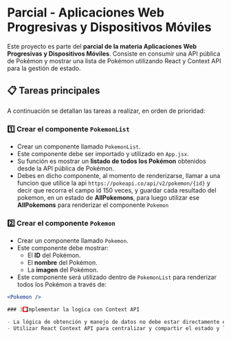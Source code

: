 # Parcial - Aplicaciones Web Progresivas y Dispositivos Móviles

Este proyecto es parte del **parcial de la materia Aplicaciones Web Progresivas y Dispositivos Móviles**. Consiste en consumir una API pública de Pokémon y mostrar una lista de Pokémon utilizando React y Context API para la gestión de estado.

## 📋 Tareas principales

A continuación se detallan las tareas a realizar, en orden de prioridad:

### 1️⃣ Crear el componente `PokemonList`

- Crear un componente llamado `PokemonList`.
- Este componente debe ser importado y utilizado en `App.jsx`.
- Su función es mostrar un **listado de todos los Pokémon** obtenidos desde la API pública de Pokémon.
- Debes en dicho componente, al momento de renderizarse, llamar a una funcion que utilice la api `https://pokeapi.co/api/v2/pokemon/{id}` y decir que recorra el campo id 150 veces, y guardar cada resultado del pokemon, en un estado de **AllPokemons**, para luego utilizar ese **AllPokemons** para renderizar el componente `Pokemon`



### 2️⃣ Crear el componente `Pokemon`

- Crear un componente llamado `Pokemon`.
- Este componente debe mostrar:
  - El **ID** del Pokémon.
  - El **nombre** del Pokémon.
  - La **imagen** del Pokémon.
- Este componente será utilizado dentro de `PokemonList` para renderizar todos los Pokémon a través de:

```jsx
<Pokemon />

### 3️⃣ Implementar la logica con Context API

- La lógica de obtención y manejo de datos no debe estar directamente en los componentes.
- Utilizar React Context API para centralizar y compartir el estado y la lógica de la aplicación entre los componentes.
